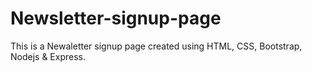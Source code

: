 # Newsletter-signup-page
This is a Newaletter signup page created using HTML, CSS, Bootstrap, Nodejs & Express.
